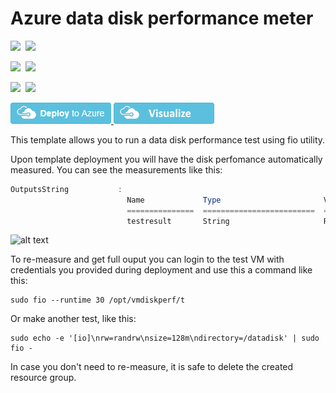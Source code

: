 # Azure data disk performance meter

<IMG SRC="https://azbotstorage.blob.core.windows.net/badges/vm-disk-performance-meter/PublicLastTestDate.svg" />&nbsp;
<IMG SRC="https://azbotstorage.blob.core.windows.net/badges/vm-disk-performance-meter/PublicDeployment.svg" />&nbsp;

<IMG SRC="https://azbotstorage.blob.core.windows.net/badges/vm-disk-performance-meter/FairfaxLastTestDate.svg" />&nbsp;
<IMG SRC="https://azbotstorage.blob.core.windows.net/badges/vm-disk-performance-meter/FairfaxDeployment.svg" />&nbsp;

<IMG SRC="https://azbotstorage.blob.core.windows.net/badges/vm-disk-performance-meter/BestPracticeResult.svg" />&nbsp;
<IMG SRC="https://azbotstorage.blob.core.windows.net/badges/vm-disk-performance-meter/CredScanResult.svg" />&nbsp;

<a href="https://portal.azure.com/#create/Microsoft.Template/uri/https%3A%2F%2Fraw.githubusercontent.com%2FAzure%2Fazure-quickstart-templates%2Fmaster%2Fvm-disk-performance-meter%2Fazuredeploy.json" target="_blank">
    <img src="https://raw.githubusercontent.com/Azure/azure-quickstart-templates/master/1-CONTRIBUTION-GUIDE/images/deploytoazure.png"/>
</a>
<a href="http://armviz.io/#/?load=https%3A%2F%2Fraw.githubusercontent.com%2FAzure%2Fazure-quickstart-templates%2Fmaster%2Fvm-disk-performance-meter%2Fazuredeploy.json" target="_blank">
    <img src="https://raw.githubusercontent.com/Azure/azure-quickstart-templates/master/1-CONTRIBUTION-GUIDE/images/visualizebutton.png"/>
</a>


This template allows you to run a data disk performance test using fio utility.

Upon template deployment you will have the disk perfomance automatically measured. You can see the measurements like this:

```powershell
OutputsString           : 
                          Name             Type                       Value     
                          ===============  =========================  ==========
                          testresult       String                     READ: io=2051.2MB, aggrb=78853KB/s, minb=19713KB/s, maxb=20024KB/s, mint=26222msec, maxt=26636msec; WRITE: io=2044.9MB, aggrb=78613KB/s, minb=19653KB/s, maxb=19963KB/s, mint=26222msec, maxt=26636msec;
```

![alt text](images/diskperformance.png "Disk performance measurement output")

To re-measure and get full ouput you can login to the test VM with credentials you provided during deployment and use this a command like this:

```shell
sudo fio --runtime 30 /opt/vmdiskperf/t
```

Or make another test, like this:

```shell
sudo echo -e '[io]\nrw=randrw\nsize=128m\ndirectory=/datadisk' | sudo fio -

```

In case you don't need to re-measure, it is safe to delete the created resource group.
